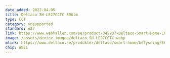 ```yaml
---
date_added: 2022-04-05
title: Deltaco SH-LE27CCTC 806lm 
type: CCT
category: unsupported
standard: e27
link: https://www.webhallen.com/se/product/342237-Deltaco-Smart-Home-LED-lampa-E27-WiFi-9W-2700K-6500K-Dimbar-vit
image: /assets/device_images/deltaco_SH-LE27CCTC.webp
mlink: https://www.deltaco.se/produkter/deltaco/smart-home/belysning/SH-LE27CCTC
chip: WB2L
---
```

